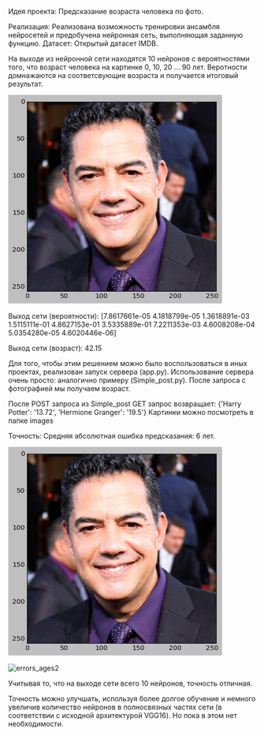 Идея проекта: Предсказание возраста человека по фото.

Реализация: Реализована возможность тренировки ансамбля нейросетей и предобучена нейронная сеть, выполняющая заданную функцию.
Датасет: Открытый датасет IMDB.

На выходе из нейронной сети находятся 10 нейронов с вероятностями того, что возраст человека на картинке 0, 10, 20 ... 90 лет.
Веротности домнажаются на соответсвующие возраста и получается итоговый результат.

![Vann Damm](readme_images/Van_Damm.png)

Выход сети (вероятности):
[7.8617661e-05 4.1818799e-05 1.3618891e-03 1.5115111e-01 4.8627153e-01
  3.5335889e-01 7.2211353e-03 4.6008208e-04 5.0354280e-05 4.6020446e-06]
 
Выход сети (возраст):
42.15

Для того, чтобы этим решением можно было воспользоваться в иных проектах, реализован запуск сервера (app.py).
Использование сервера очень просто: аналогично примеру (Simple_post.py).
После запроса с фотографией мы получаем возраст.

После POST запроса из Simple_post
GET запрос возвращает:
{'Harry Potter': '13.72', 'Hermione Granger': '19.5'}
Картинки можно посмотреть в папке images

Точность: Средняя абсолютная ошибка предсказания: 6 лет.

![errors_ages1](https://github.com/maxkom125/age-prediction/blob/69752c7fa4c666a0ac7d636dd56945f15820c36e/readme_images/Van_Damm.png)

![errors_ages2](/assets/readme_images/errors_ages2.png)

Учитывая то, что на выходе сети всего 10 нейронов, точность отличная.

Точность можно улучшать, используя более долгое обучение и немного увеличив количество нейронов в полносвязных частях сети 
(в соответствии с исходной архитектурой VGG16). Но пока в этом нет необходимости.

